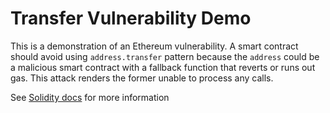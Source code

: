 # Transfer Vulnerability Demo

This is a demonstration of an Ethereum vulnerability. A smart contract should avoid using `address.transfer` pattern because the `address` could be a malicious smart contract with a fallback function that reverts or runs out gas. This attack renders the former unable to process any calls.

See [Solidity docs](https://docs.soliditylang.org/en/latest/common-patterns.html#withdrawal-from-contracts) for more information
